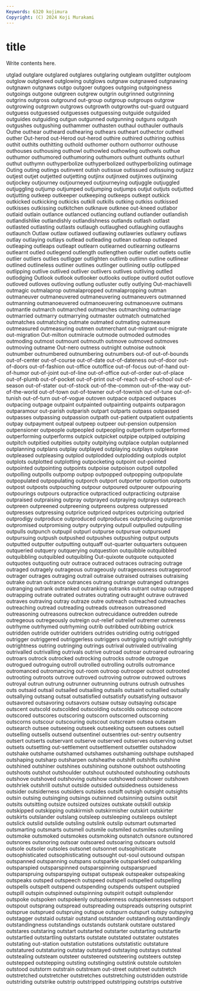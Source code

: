 ```yaml
---
Keywords: 6320 kojimura
Copyright: (C) 2024 Koji Murakami
---
```


# title

Write contents here.



utglad outglare outglared outglares outglaring outgleam outglitter outgloom outglow
outglowed outglowing outglows outgnaw outgnawed outgnawing outgnawn outgnaws outgo outgoer
outgoes outgoing outgoingness outgoings outgone outgreen outgrew outgrin outgrinned outgrinning
outgrins outgross outground out-group outgroup outgroups outgrow outgrowing outgrown outgrows
outgrowth outgrowths out-guard outguard outguess outguessed outguesses outguessing outguide outguided
outguides outguiding outgun outgunned outgunning outguns outgush outgushes outgushing outhammer
outhasten outhaul outhauler outhauls Outhe outhear outheard outhearing outhears outheart
outhector outheel outher Out-herod out-Herod out-herod outhire outhired outhiring outhiss
outhit outhits outhitting outhold outhomer outhorn outhorror outhouse outhouses outhousing
outhowl outhowled outhowling outhowls outhue outhumor outhumored outhumoring outhumors outhunt
outhunts outhurl outhut outhymn outhyperbolize outhyperbolized outhyperbolizing outimage Outing outing
outings outinvent outish outissue outissued outissuing outjazz outjest outjet outjetted
outjetting outjinx outjinxed outjinxes outjinxing outjockey outjourney outjourneyed outjourneying outjuggle
outjuggled outjuggling outjump outjumped outjumping outjumps outjut outjuts outjutted outjutting
outkeep outkeeper outkeeping outkeeps outkept outkick outkicked outkicking outkicks outkill
outkills outking outkiss outkissed outkisses outkissing outkitchen outknave outknee out-kneed
outlabor outlaid outlain outlance outlanced outlancing outland outlander outlandish outlandishlike
outlandishly outlandishness outlands outlash outlast outlasted outlasting outlasts outlaugh outlaughed
outlaughing outlaughs outlaunch Outlaw outlaw outlawed outlawing outlawries outlawry outlaws
outlay outlaying outlays outlead outleading outlean outleap outleaped outleaping outleaps
outleapt outlearn outlearned outlearning outlearns outlearnt outled outlegend outlength outlengthen
outler outlet outlets outlie outlier outliers outlies outligger outlighten outlimb
outlimn outline outlinear outlined outlineless outliner outlines outlinger outlining outlip
outlipped outlipping outlive outlived outliver outlivers outlives outliving outlled outlodging
Outlook outlook outlooker outlooks outlope outlord outlot outlove outloved outloves
outloving outlung outluster outly outlying Out-machiavelli outmagic outmalaprop outmalapropped outmalapropping
outman outmaneuver outmaneuvered outmaneuvering outmaneuvers outmanned outmanning outmanoeuvered outmanoeuvering outmanoeuvre
outmans outmantle outmarch outmarched outmarches outmarching outmarriage outmarried outmarry outmarrying
outmaster outmatch outmatched outmatches outmatching outmate outmated outmating outmeasure outmeasured
outmeasuring outmen outmerchant out-migrant out-migrate out-migration Out-milton outmiracle outmode outmoded
outmodes outmoding outmost outmount outmouth outmove outmoved outmoves outmoving outname
Out-nero outness outnight outnoise outnook outnumber outnumbered outnumbering outnumbers out-of
out-of-bounds out-of-center out-of-course out-of-date out-of-dateness out-of-door out-of-doors out-of-fashion out-office outoffice
out-of-focus out-of-hand out-of-humor out-of-joint out-of-line out-of-office out-of-order out-of-place out-of-plumb out-of-pocket
out-of-print out-of-reach out-of-school out-of-season out-of-stater out-of-stock out-of-the-common out-of-the-way out-of-the-world out-of-town
out-of-towner out-of-townish out-of-tune out-of-tunish out-of-turn out-of-vogue outoven outpace outpaced outpaces
outpacing outpage outpaint outpainted outpainting outpaints outparagon outparamour out-parish outparish
outpart outparts outpass outpassed outpasses outpassing outpassion outpath out-patient outpatient
outpatients outpay outpayment outpeal outpeep outpeer out-pension outpension outpensioner outpeople
outpeopled outpeopling outperform outperformed outperforming outperforms outpick outpicket outpipe outpiped
outpiping outpitch outpitied outpities outpity outpitying outplace outplan outplanned outplanning
outplans outplay outplayed outplaying outplays outplease outpleased outpleasing outplod outplodded
outplodding outplods outplot outplots outplotted outplotting outpocketing outpoint out-pointed outpointed
outpointing outpoints outpoise outpoison outpoll outpolled outpolling outpolls outpomp outpop
outpopped outpopping outpopulate outpopulated outpopulating outporch outport outporter outportion outports
outpost outposts outpouching outpour outpoured outpourer outpouring outpourings outpours outpractice
outpracticed outpracticing outpraise outpraised outpraising outpray outprayed outpraying outprays outpreach
outpreen outpreened outpreening outpreens outpress outpressed outpresses outpressing outprice outpriced
outprices outpricing outpried outprodigy outproduce outproduced outproduces outproducing outpromise outpromised
outpromising outpry outprying outpull outpulled outpulling outpulls outpunch outpupil outpurl
outpurse outpursue outpursued outpursuing outpush outpushed outpushes outpushing output outputs
outputted outputter outputting outquaff out-quarter outquarters outqueen outqueried outquery outquerying
outquestion outquibble outquibbled outquibbling outquibled outquibling Out-quixote outquote outquoted outquotes
outquoting outr outrace outraced outraces outracing outrage outraged outragely outrageous
outrageously outrageousness outrageproof outrager outrages outraging outrail outraise outraised outraises
outraising outrake outran outrance outrances outrang outrange outranged outranges outranging
outrank outranked outranking outranks outrant outrap outrapped outrapping outrate outrated
outrates outrating outraught outrave outraved outraves outraving outray outraze outre
outreach outreached outreaches outreaching outread outreading outreads outreason outreasoned outreasoning
outreasons outreckon outrecuidance outredden outrede outregeous outregeously outreign out-relief outrelief
outremer outreness outrhyme outrhymed outrhyming outrib outribbed outribbing outrick outridden
outride outrider outriders outrides outriding outrig outrigged outrigger outriggered outriggerless
outriggers outrigging outright outrightly outrightness outring outringing outrings outrival outrivaled
outrivaling outrivalled outrivalling outrivals outrive outroad outroar outroared outroaring outroars
outrock outrocked outrocking outrocks outrode outrogue outrogued outroguing outroll outrolled
outrolling outrolls outromance outromanced outromancing out-room outroop outrooper outroot outrooted
outrooting outroots outrove outroved outroving outrow outrowed outrows outroyal outrun
outrung outrunner outrunning outruns outrush outrushes outs outsaid outsail outsailed
outsailing outsails outsaint outsallied outsally outsallying outsang outsat outsatisfied outsatisfy
outsatisfying outsavor outsavored outsavoring outsavors outsaw outsay outsaying outscape outscent
outscold outscolded outscolding outscolds outscoop outscore outscored outscores outscoring outscorn
outscorned outscorning outscorns outscour outscouring outscout outscream outsea outseam outsearch
outsee outseeing outseek outseeking outseen outsees outsell outselling outsells outsend
outsentinel outsentries out-sentry outsentry outsert outserts outservant outserve outserved outserves
outserving outset outsets outsetting out-settlement outsettlement outsettler outshadow outshake outshame
outshamed outshames outshaming outshape outshaped outshaping outsharp outsharpen outsheathe outshift
outshifts outshine outshined outshiner outshines outshining outshone outshoot outshooting outshoots
outshot outshoulder outshout outshouted outshouting outshouts outshove outshoved outshoving outshow
outshowed outshower outshown outshriek outshrill outshut outside outsided outsidedness outsideness
outsider outsiderness outsiders outsides outsift outsigh outsight outsights outsin outsing
outsinging outsings outsinned outsinning outsins outsit outsits outsitting outsize outsized
outsizes outskate outskill outskip outskipped outskipping outskirmish outskirmisher outskirt outskirter
outskirts outslander outslang outsleep outsleeping outsleeps outslept outslick outslid outslide
outsling outslink outslip outsmart outsmarted outsmarting outsmarts outsmell outsmile outsmiled
outsmiles outsmiling outsmoke outsmoked outsmokes outsmoking outsnatch outsnore outsnored outsnores
outsnoring outsoar outsoared outsoaring outsoars outsold outsole outsoler outsoles outsonet
outsonnet outsophisticate outsophisticated outsophisticating outsought out-soul outsound outspan outspanned outspanning
outspans outsparkle outsparkled outsparkling outsparspied outsparspinned outsparspinning outsparsprued outsparspruing outsparspying
outspat outspeak outspeaker outspeaking outspeaks outsped outspeech outspeed outspell outspelled
outspelling outspells outspelt outspend outspending outspends outspent outspied outspill outspin
outspinned outspinning outspirit outspit outsplendor outspoke outspoken outspokenly outspokenness outspokennesses
outsport outspout outsprang outspread outspreading outspreads outspring outsprint outsprue outsprued
outspruing outspue outspurn outspurt outspy outspying outstagger outstaid outstair outstand
outstander outstanding outstandingly outstandingness outstandings outstands outstank outstare outstared outstares
outstaring outstart outstarted outstarter outstarting outstartle outstartled outstartling outstarts outstate
outstated outstater outstates outstating out-station outstation outstations outstatistic outstature outstatured
outstaturing outstay outstayed outstaying outstays outsteal outstealing outsteam outsteer outsteered
outsteering outsteers outstep outstepped outstepping outsting outstinging outstink outstole outstolen
outstood outstorm outstrain outstream out-street outstreet outstretch outstretched outstretcher outstretches
outstretching outstridden outstride outstriding outstrike outstrip outstripped outstripping outstrips outstrive
